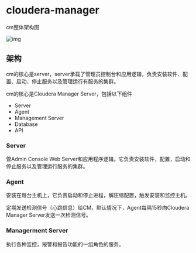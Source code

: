 # cloudera-manager

cm整体架构图

![img](https://raw.githubusercontent.com/echisan/fiweofjaawef/main/img/v2-0f91b354d49ae47fae3b8766a3522983_720w.jpg)



## 架构

cm的核心是server，server承载了管理员控制台和应用逻辑，负责安装软件、配置、启动、停止服务以及管理运行有服务的集群。

cm的核心是Cloudera Manager Server，包括以下组件

- Server
- Agent
- Management Server
- Database
- API

### Server

管Admin Console Web Server和应用程序逻辑。它负责安装软件，配置，启动和停止服务以及管理运行服务的集群。

### Agent

安装在每台主机上，它负责启动和停止进程，解压缩配置，触发安装和监控主机。

定期发送检测信号（心跳信息）给CM，默认情况下，Agent每隔15秒向Cloudera Manager Server发送一次检测信号。

### Managerment Server

执行各种监控，报警和报告功能的一组角色的服务。

